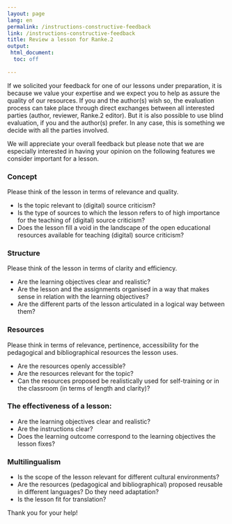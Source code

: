 ```yaml
---
layout: page
lang: en
permalink: /instructions-constructive-feedback
link: /instructions-constructive-feedback 
title: Review a lesson for Ranke.2
output: 
 html_document:
  toc: off
 
---
```


If we solicited your feedback for one of our lessons under preparation, it is because we value your expertise and we expect you to help as assure the quality of our resources. If you and the author(s) wish so, the evaluation process can take place through direct exchanges between all interested parties (author, reviewer, Ranke.2 editor). But it is also possible to use blind evaluation, if you and the author(s) prefer. In any case, this is something we decide with all the parties involved.      

We will appreciate your overall feedback but please note that we are especially interested in having your opinion on the following features we consider important for a lesson. 

### Concept 
Please think of the lesson in terms of relevance and quality. 
* Is the topic relevant to (digital) source criticism?
* Is the type of sources to which the lesson refers to of high importance for the teaching of (digital) source criticism?   
* Does the lesson fill a void in the landscape of the open educational resources available for teaching (digital) source criticism?

### Structure 
Please think of the lesson in terms of clarity and efficiency. 
* Are the learning objectives clear and realistic? 
* Are the lesson and the assignments organised in a way that makes sense in relation with the learning objectives?
* Are the different parts of the lesson articulated in a logical way between them? 

### Resources 
Please think in terms of relevance, pertinence, accessibility for the pedagogical and bibliographical resources the lesson uses. 
* Are the resources openly accessible? 
* Are the resources relevant for the topic? 
* Can the resources proposed be realistically used for self-training or in the classroom (in terms of length and clarity)? 

### The effectiveness of a lesson: 
* Are the learning objectives clear and realistic?
* Are the instructions clear? 
* Does the learning outcome correspond to the learning objectives the lesson fixes? 

### Multilingualism
* Is the scope of the lesson relevant for different cultural environments?
* Are the resources (pedagogical and bibliographical) proposed reusable in different languages? Do they need adaptation? 
* Is the lesson fit for translation? 

Thank you for your help!  